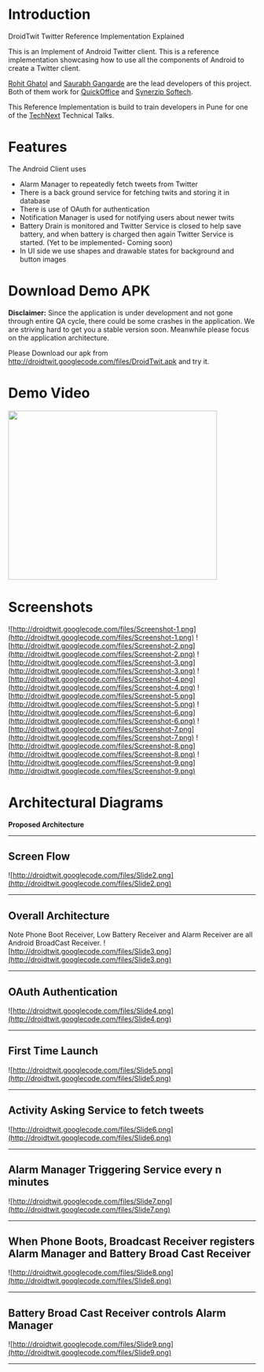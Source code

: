 
# Introduction #

DroidTwit Twitter Reference Implementation Explained

This is an Implement of Android Twitter client. This is a reference implementation showcasing how to use all the components of Android to create a Twitter client.

[Rohit Ghatol](http://www.linkedin.com/in/rohitghatol) and [Saurabh Gangarde](http://www.linkedin.com/in/saurabhgangarde) are the lead developers of this project. Both of them work for [QuickOffice](http://quickoffice.com) and [Synerzip Softech](http://www.synerzip.com).

This Reference Implementation is build to train developers in Pune for one of the [TechNext](http://meetup.com/TechNext) Technical Talks.


# Features #
The Android Client uses

  * Alarm Manager to repeatedly fetch tweets from Twitter
  * There is a back ground service for fetching twits and storing it in database
  * There is use of OAuth for authentication
  * Notification Manager is used for notifying users about newer twits
  * Battery Drain is monitored and Twitter Service is closed to help save battery, and when battery is charged then again Twitter Service is started. (Yet to be implemented- Coming soon)
  * In UI side we use shapes and drawable states for background and button images

# Download Demo APK #

**Disclaimer:** Since the application is under development and not gone through entire QA cycle, there could be some crashes in the application. We are striving hard to get you a stable version soon. Meanwhile please focus on the application architecture.

Please Download our apk from http://droidtwit.googlecode.com/files/DroidTwit.apk and try it.


# Demo Video #
<a href='http://www.youtube.com/watch?feature=player_embedded&v=XhCZpxWDtx0' target='_blank'><img src='http://img.youtube.com/vi/XhCZpxWDtx0/0.jpg' width='425' height=344 /></a>

# Screenshots #
![http://droidtwit.googlecode.com/files/Screenshot-1.png](http://droidtwit.googlecode.com/files/Screenshot-1.png)
![http://droidtwit.googlecode.com/files/Screenshot-2.png](http://droidtwit.googlecode.com/files/Screenshot-2.png)
![http://droidtwit.googlecode.com/files/Screenshot-3.png](http://droidtwit.googlecode.com/files/Screenshot-3.png)
![http://droidtwit.googlecode.com/files/Screenshot-4.png](http://droidtwit.googlecode.com/files/Screenshot-4.png)
![http://droidtwit.googlecode.com/files/Screenshot-5.png](http://droidtwit.googlecode.com/files/Screenshot-5.png)
![http://droidtwit.googlecode.com/files/Screenshot-6.png](http://droidtwit.googlecode.com/files/Screenshot-6.png)
![http://droidtwit.googlecode.com/files/Screenshot-7.png](http://droidtwit.googlecode.com/files/Screenshot-7.png)
![http://droidtwit.googlecode.com/files/Screenshot-8.png](http://droidtwit.googlecode.com/files/Screenshot-8.png)
![http://droidtwit.googlecode.com/files/Screenshot-9.png](http://droidtwit.googlecode.com/files/Screenshot-9.png)


# Architectural Diagrams #

**Proposed Architecture**

---

## Screen Flow ##
![http://droidtwit.googlecode.com/files/Slide2.png](http://droidtwit.googlecode.com/files/Slide2.png)


---

## Overall Architecture ##
Note Phone Boot Receiver, Low Battery Receiver and Alarm Receiver are all Android BroadCast Receiver.
![http://droidtwit.googlecode.com/files/Slide3.png](http://droidtwit.googlecode.com/files/Slide3.png)


---

## OAuth Authentication ##
![http://droidtwit.googlecode.com/files/Slide4.png](http://droidtwit.googlecode.com/files/Slide4.png)


---

## First Time Launch ##
![http://droidtwit.googlecode.com/files/Slide5.png](http://droidtwit.googlecode.com/files/Slide5.png)


---

## Activity Asking Service to fetch tweets ##
![http://droidtwit.googlecode.com/files/Slide6.png](http://droidtwit.googlecode.com/files/Slide6.png)


---


## Alarm Manager Triggering Service every n minutes ##

![http://droidtwit.googlecode.com/files/Slide7.png](http://droidtwit.googlecode.com/files/Slide7.png)

---


## When Phone Boots, Broadcast Receiver registers Alarm Manager and Battery Broad Cast Receiver ##
![http://droidtwit.googlecode.com/files/Slide8.png](http://droidtwit.googlecode.com/files/Slide8.png)

---


## Battery Broad Cast Receiver controls Alarm Manager ##
![http://droidtwit.googlecode.com/files/Slide9.png](http://droidtwit.googlecode.com/files/Slide9.png)


---
